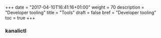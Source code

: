 +++
date = "2017-04-10T16:41:16+01:00"
weight = 70
description = "Developer tooling"
title = "Tools"
draft = false
bref =  "Developer tooling"
toc = true
+++

### kanalictl